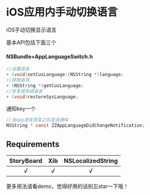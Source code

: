 # iOS应用内手动切换语言
iOS手动切换显示语言

基本API包括下面三个
#### NSBundle+AppLanguageSwitch.h

```objective-c
//设置语言
+ (void)setCusLanguage:(NSString *)language;
//获取语言
+ (NSString *)getCusLanguage;
//恢复成系统语言
+ (void)restoreSysLanguage;
```
通知key一个

```objective-c
//当app语言改变之后发送通知
NSString * const ZZAppLanguageDidChangeNotification;
```
## Requirements

| StoryBoard | Xib  | NSLocalizedString  |
|:--------------------:|:---------------------------:|:----------------------------:|
| √ | √ | √ |

更多用法请看demo，觉得好用的话别忘star一下哦！
